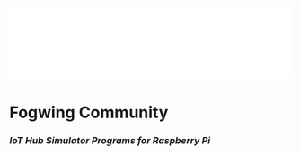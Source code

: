 ![Fogwing Logo](/images/logos/fogwing.png)
# **Fogwing Community**

### *IoT Hub Simulator Programs for Raspberry Pi*
